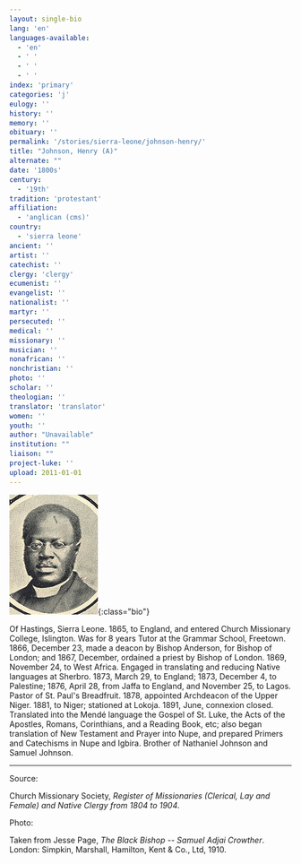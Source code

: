 ```yaml
---
layout: single-bio
lang: 'en'
languages-available:
  - 'en'
  - ' '
  - ' '
  - ' '
index: 'primary'
categories: 'j'
eulogy: ''
history: ''
memory: ''
obituary: ''
permalink: '/stories/sierra-leone/johnson-henry/'
title: "Johnson, Henry (A)"
alternate: ""
date: '1800s'
century:
  - '19th'
tradition: 'protestant'
affiliation:
  - 'anglican (cms)'
country:
  - 'sierra leone'
ancient: ''
artist: ''
catechist: ''
clergy: 'clergy'
ecumenist: ''
evangelist: ''
nationalist: ''
martyr: ''
persecuted: ''
medical: ''
missionary: ''
musician: ''
nonafrican: ''
nonchristian: ''
photo: ''
scholar: ''
theologian: ''
translator: 'translator'
women: ''
youth: ''
author: "Unavailable"
institution: ""
liaison: ""
project-luke: ''
upload: 2011-01-01
---
```


![Henry Johnson](/images/bio-pics/sierraleone/johnson-henry/johnson_henry.jpg){:class="bio"}

Of Hastings, Sierra Leone.  1865, to England, and entered Church Missionary College, Islington.  Was for 8 years Tutor at the Grammar School, Freetown.  1866, December 23, made a deacon by Bishop Anderson, for Bishop of London; and 1867, December, ordained a priest by Bishop of London.  1869, November 24, to West Africa.  Engaged in translating and reducing Native languages at Sherbro.  1873, March 29, to England; 1873, December 4, to Palestine; 1876, April 28, from Jaffa to England, and November 25, to Lagos.  Pastor of St. Paul's Breadfruit.  1878, appointed Archdeacon of the Upper Niger.  1881, to Niger; stationed at Lokoja.  1891, June, connexion closed.  Translated into the Mend&eacute; language the Gospel of St. Luke, the Acts of the Apostles, Romans, Corinthians, and a Reading Book, etc; also began translation of New Testament and Prayer into Nupe, and prepared Primers and Catechisms in Nupe and Igbira.  Brother of Nathaniel Johnson and Samuel Johnson.



---

Source:

Church Missionary Society, *Register of Missionaries (Clerical, Lay and Female) and Native Clergy from 1804 to 1904*.

Photo:

Taken from Jesse Page, *The Black Bishop -- Samuel  Adjai Crowther*. London: Simpkin, Marshall, Hamilton, Kent & Co., Ltd, 1910.
